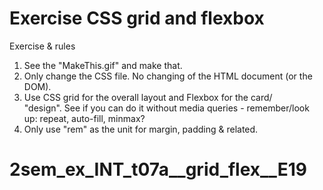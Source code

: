 # Exercise CSS grid and flexbox

Exercise & rules
1. See the "MakeThis.gif" and make that.
2. Only change the CSS file. No changing of the HTML document (or the DOM).
3. Use CSS grid for the overall layout and Flexbox for the card/<article> "design". See if you can do it without media queries - remember/look up: repeat, auto-fill, minmax?
4. Only use "rem" as the unit for margin, padding & related.
    
# 2sem_ex_INT_t07a__grid_flex__E19